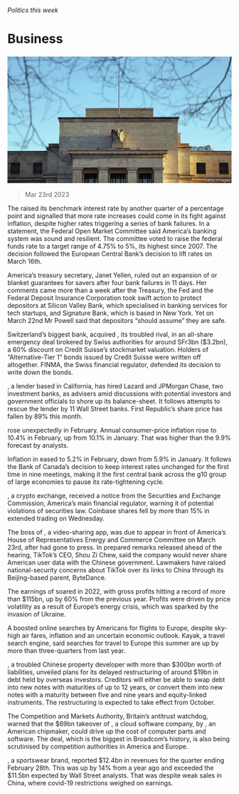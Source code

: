 ###### Politics this week

# Business 

#####  

![image](images/20230325_WWP004.jpg) 

> Mar 23rd 2023 

The  raised its benchmark interest rate by another quarter of a percentage point and signalled that more rate increases could come in its fight against inflation, despite higher rates triggering a series of bank failures. In a statement, the Federal Open Market Committee said America’s banking system was sound and resilient. The committee voted to raise the federal funds rate to a target range of 4.75% to 5%, its highest since 2007. The decision followed the European Central Bank’s decision to lift rates on March 16th. 


America’s treasury secretary, Janet Yellen, ruled out an expansion of  or blanket guarantees for savers after four bank failures in 11 days. Her comments came more than a week after the Treasury, the Fed and the Federal Deposit Insurance Corporation took swift action to protect depositors at Silicon Valley Bank, which specialised in banking services for tech startups, and Signature Bank, which is based in New York. Yet on March 22nd Mr Powell said that depositors “should assume” they are safe. 

Switzerland’s biggest bank, acquired , its troubled rival, in an all-share emergency deal brokered by Swiss authorities for around SFr3bn ($3.2bn), a 60% discount on Credit Suisse’s stockmarket valuation. Holders of “Alternative-Tier 1” bonds issued by Credit Suisse were written off altogether. FINMA, the Swiss financial regulator, defended its decision to write down the bonds.

, a lender based in California, has hired Lazard and JPMorgan Chase, two investment banks, as advisers amid discussions with potential investors and government officials to shore up its balance-sheet. It follows attempts to rescue the lender by 11 Wall Street banks. First Republic’s share price has fallen by 89% this month. 

rose unexpectedly in February. Annual consumer-price inflation rose to 10.4% in February, up from 10.1% in January. That was higher than the 9.9% forecast by analysts. 

Inflation in eased to 5.2% in February, down from 5.9% in January. It follows the Bank of Canada’s decision to keep interest rates unchanged for the first time in nine meetings, making it the first central bank across the g10 group of large economies to pause its rate-tightening cycle.

, a crypto exchange, received a notice from the Securities and Exchange Commission, America’s main financial regulator, warning it of potential violations of securities law. Coinbase shares fell by more than 15% in extended trading on Wednesday.

The boss of , a video-sharing app, was due to appear in front of America’s House of Representatives Energy and Commerce Committee on March 23rd, after  had gone to press. In prepared remarks released ahead of the hearing, TikTok’s CEO, Shou Zi Chew, said the company would never share American user data with the Chinese government. Lawmakers have raised national-security concerns about TikTok over its links to China through its Beijing-based parent, ByteDance.

The earnings of  soared in 2022, with gross profits hitting a record of more than $115bn, up by 60% from the previous year. Profits were driven by price volatility as a result of Europe’s energy crisis, which was sparked by the invasion of Ukraine.


A  boosted online searches by Americans for flights to Europe, despite sky-high air fares, inflation and an uncertain economic outlook. Kayak, a travel search engine, said searches for travel to Europe this summer are up by more than three-quarters from last year.

, a troubled Chinese property developer with more than $300bn worth of liabilities, unveiled plans for its delayed restructuring of around $19bn in debt held by overseas investors. Creditors will either be able to swap debt into new notes with maturities of up to 12 years, or convert them into new notes with a maturity between five and nine years and equity-linked instruments. The restructuring is expected to take effect from October.

The Competition and Markets Authority, Britain’s antitrust watchdog, warned that the $69bn takeover of , a cloud software company, by , an American chipmaker, could drive up the cost of computer parts and software. The deal, which is the biggest in Broadcom’s history, is also being scrutinised by competition authorities in America and Europe.

, a sportswear brand, reported $12.4bn in revenues for the quarter ending February 28th. This was up by 14% from a year ago and exceeded the $11.5bn expected by Wall Street analysts. That was despite weak sales in China, where covid-19 restrictions weighed on earnings.

